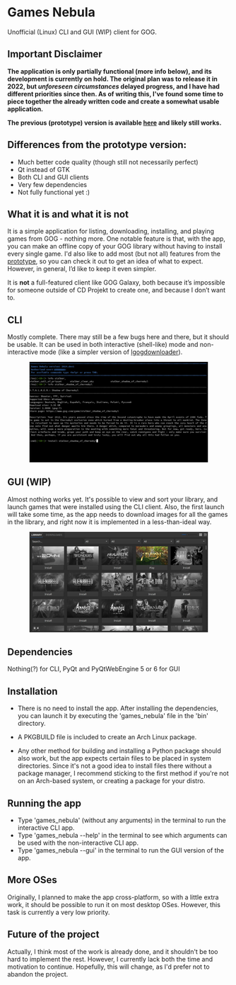 # Games Nebula

Unofficial (Linux) CLI and GUI (WIP) client for GOG.

## Important Disclaimer

**The application is only partially functional (more info below), and its development is currently on hold. The original plan was to release it in 2022, but *unforeseen circumstances* delayed progress, and I have had different priorities since then. As of writing this, I've found some time to piece together the already written code and create a somewhat usable application.**

**The previous (prototype) version is available [here](https://github.com/yancharkin/games_nebula/tree/prototype) and likely still works.**

## Differences from the prototype version:

- Much better code quality (though still not necessarily perfect)
- Qt instead of GTK
- Both CLI and GUI clients
- Very few dependencies
- Not fully functional yet :)

## What it is and what it is not

It is a simple application for listing, downloading, installing, and playing games from GOG - nothing more. One notable feature is that, with the app, you can make an offline copy of your GOG library without having to install every single game. I'd also like to add most (but not all) features from the [prototype](https://github.com/yancharkin/games_nebula/tree/prototype), so you can check it out to get an idea of what to expect. However, in general, I’d like to keep it even simpler.

It is **not** a full-featured client like GOG Galaxy, both because it’s impossible for someone outside of CD Projekt to create one, and because I don’t want to.

## CLI
Mostly complete. There may still be a few bugs here and there, but it should be usable. It can be used in both interactive (shell-like) mode and non-interactive mode (like a simpler version of [lgogdownloader](https://github.com/Sude-/lgogdownloader)).

<p align="center">
        <img src="https://github.com/yancharkin/games_nebula/blob/main/screenshots/screenshot_cli.webp" width="80%">
</p>

## GUI (WIP)

Almost nothing works yet. It's possible to view and sort your library, and launch games that were installed using the CLI client. Also, the first launch will take some time, as the app needs to download images for all the games in the library, and right now it is implemented in a less-than-ideal way.

<p align="center">
        <img src="https://github.com/yancharkin/games_nebula/blob/main/screenshots/screenshot_gui.webp" width="80%">
</p>


## Dependencies

Nothing(?) for CLI, PyQt and PyQtWebEngine 5 or 6 for GUI

## Installation

- There is no need to install the app. After installing the dependencies, you can launch it by executing the 'games_nebula' file in the 'bin' directory.

 - A PKGBUILD file is included to create an Arch Linux package.

 - Any other method for building and installing a Python package should also work, but the app expects certain files to be placed in system directories. Since it's not a good idea to install files there without a package manager, I recommend sticking to the first method if you're not on an Arch-based system, or creating a package for your distro.

## Running the app

- Type 'games_nebula' (without any arguments) in the terminal to run the interactive CLI app.
- Type 'games_nebula --help' in the terminal to see which arguments can be used with the non-interactive CLI app.
- Type 'games_nebula --gui'  in the terminal to run the GUI version of the app.

## More OSes

Originally, I planned to make the app cross-platform, so with a little extra work, it should be possible to run it on most desktop OSes. However, this task is currently a very low priority.

## Future of the project

Actually, I think most of the work is already done, and it shouldn't be too hard to implement the rest. However, I currently lack both the time and motivation to continue. Hopefully, this will change, as I'd prefer not to abandon the project.
